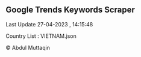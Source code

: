 

## Google Trends Keywords Scraper 
 
Last Update 27-04-2023 , 14:15:48

Country List :
VIETNAM.json



© Abdul Muttaqin 
